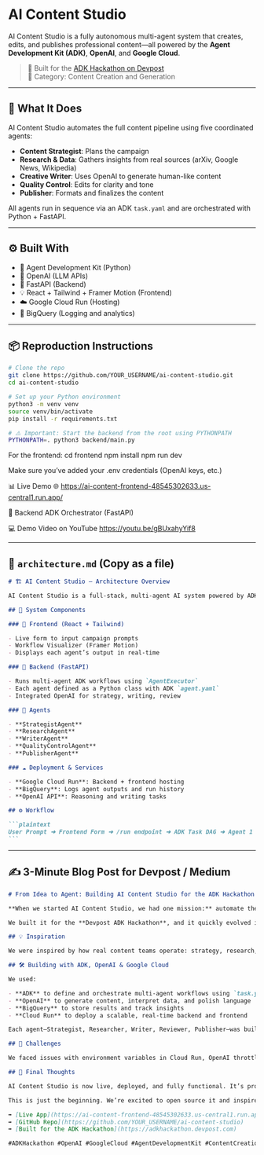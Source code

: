 # AI Content Studio

AI Content Studio is a fully autonomous multi-agent system that creates, edits, and publishes professional content—all powered by the **Agent Development Kit (ADK)**, **OpenAI**, and **Google Cloud**.

> 🚀 Built for the [ADK Hackathon on Devpost](https://adkhackathon.devpost.com/)  
> 🧠 Category: Content Creation and Generation

---

## 🧠 What It Does

AI Content Studio automates the full content pipeline using five coordinated agents:

- **Content Strategist**: Plans the campaign
- **Research & Data**: Gathers insights from real sources (arXiv, Google News, Wikipedia)
- **Creative Writer**: Uses OpenAI to generate human-like content
- **Quality Control**: Edits for clarity and tone
- **Publisher**: Formats and finalizes the content

All agents run in sequence via an ADK `task.yaml` and are orchestrated with Python + FastAPI.

---

## ⚙️ Built With

- 🧱 Agent Development Kit (Python)
- 🤖 OpenAI (LLM APIs)
- 🧠 FastAPI (Backend)
- 💡 React + Tailwind + Framer Motion (Frontend)
- ☁️ Google Cloud Run (Hosting)
- 🧮 BigQuery (Logging and analytics)

---

## 📦 Reproduction Instructions

```bash
# Clone the repo
git clone https://github.com/YOUR_USERNAME/ai-content-studio.git
cd ai-content-studio

# Set up your Python environment
python3 -m venv venv
source venv/bin/activate
pip install -r requirements.txt

# ⚠️ Important: Start the backend from the root using PYTHONPATH
PYTHONPATH=. python3 backend/main.py

```

For the frontend:
cd frontend
npm install
npm run dev

Make sure you’ve added your .env credentials (OpenAI keys, etc.)

📊 Live Demo
🌐 https://ai-content-frontend-48545302633.us-central1.run.app/

🧠 Backend ADK Orchestrator (FastAPI)

💻 Demo Video on YouTube
https://youtu.be/gBUxahyYif8

---

## 🧭 `architecture.md` (Copy as a file)

````markdown
# 🏗️ AI Content Studio – Architecture Overview

AI Content Studio is a full-stack, multi-agent AI system powered by ADK and Google Cloud.

## 🔧 System Components

### 🎯 Frontend (React + Tailwind)

- Live form to input campaign prompts
- Workflow Visualizer (Framer Motion)
- Displays each agent’s output in real-time

### 🚀 Backend (FastAPI)

- Runs multi-agent ADK workflows using `AgentExecutor`
- Each agent defined as a Python class with ADK `agent.yaml`
- Integrated OpenAI for strategy, writing, review

### 🤖 Agents

- **StrategistAgent**
- **ResearchAgent**
- **WriterAgent**
- **QualityControlAgent**
- **PublisherAgent**

### ☁️ Deployment & Services

- **Google Cloud Run**: Backend + frontend hosting
- **BigQuery**: Logs agent outputs and run history
- **OpenAI API**: Reasoning and writing tasks

## ⚙️ Workflow

```plaintext
User Prompt ➜ Frontend Form ➜ /run endpoint ➜ ADK Task DAG ➜ Agent 1 ➜ Agent 2 ➜ ... ➜ Final Output ➜ Render in UI
```
````

---

## ✍️ 3-Minute Blog Post for Devpost / Medium

```markdown
# From Idea to Agent: Building AI Content Studio for the ADK Hackathon

**When we started AI Content Studio, we had one mission:** automate the entire content creation process—just like a real marketing team, but powered by intelligent agents.

We built it for the **Devpost ADK Hackathon**, and it quickly evolved into more than just a project. It became a blueprint for orchestrating collaborative AI agents across the full content lifecycle.

## 💡 Inspiration

We were inspired by how real content teams operate: strategy, research, writing, editing, publishing. We asked: _what if each of those roles could be filled by a specialized AI agent?_ The Agent Development Kit made that idea possible.

## 🛠️ Building with ADK, OpenAI & Google Cloud

We used:

- **ADK** to define and orchestrate multi-agent workflows using `task.yaml`
- **OpenAI** to generate content, interpret data, and polish language
- **BigQuery** to store results and track insights
- **Cloud Run** to deploy a scalable, real-time backend and frontend

Each agent—Strategist, Researcher, Writer, Reviewer, Publisher—was built as a modular service, running together in an orchestrated pipeline. It was exciting to see them collaborate in real-time.

## 🚧 Challenges

We faced issues with environment variables in Cloud Run, OpenAI throttling, and syncing agent outputs across services. But we debugged relentlessly, tested iteratively, and stayed true to our mission.

## 🚀 Final Thoughts

AI Content Studio is now live, deployed, and fully functional. It’s proof that multi-agent AI systems aren't just research—they’re usable, scalable, and real.

This is just the beginning. We’re excited to open source it and inspire more builders.

➡️ [Live App](https://ai-content-frontend-48545302633.us-central1.run.app)  
➡️ [GitHub Repo](https://github.com/YOUR_USERNAME/ai-content-studio)  
➡️ [Built for the ADK Hackathon](https://adkhackathon.devpost.com)

#ADKHackathon #OpenAI #GoogleCloud #AgentDevelopmentKit #ContentCreation #HackathonJourney
```
